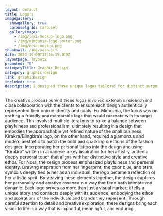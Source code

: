 ```yaml
---
layout: default
title: Logo's
imagegallery:
  showgallery: true
  carouselgrid: carousel
  galleryImages:
    - /img/lexi-mockup-logo.png
    - /img/mimounia-logo-poster.png
    - /img/nosa-mockup.png
thumbnail: /img/nosa.gif
date: 2024-10-09T17:46:19.079Z
layoutpage: layout2
promoted: "0"
categoryTitle: Graphic Design
category: graphic-design
link: graphicDesign
included: true
description: I designed three unique logos tailored for distinct purposes; a small business (Mimounia), a fashion designer (Kirakira/Blingkira), and an artist (Nosa). Each logo represents a deep exploration of brand identity, incorporating the essence and personality of the client.
---
```

The creative process behind these logos involved extensive research and close collaboration with the clients to ensure each design authentically represented their unique identity and goals. 
For Mimounia, the focus was on crafting a friendly and memorable logo that would resonate with its target audience. This involved multiple iterations to strike a balance between playfulness and professionalism, ultimately resulting in a design that embodies the approachable yet refined nature of the small business. 
Kirakira/Blingkira’s logo, on the other hand, required a glamorous and modern aesthetic to match the bold and sparkling creations of the fashion designer. Incorporating her personal tattoo into the design and using “Kirakira” written in Japanese, a key inspiration for her artistry, added a deeply personal touch that aligns with her distinctive style and creative ethos.
For Nosa, the design process emphasized playfulness and personal identity. Drawing inspiration from her fingerprint, the color blue, and stars, symbols deeply tied to her as an individual, the logo became a reflection of her artistic spirit. By weaving these elements together, the design captures her personality and creative essence in a way that feels both intimate and dynamic. 
Each logo serves as more than just a visual marker; it tells a unique story and connects deeply with its audience, embodying the ethos and aspirations of the individuals and brands they represent. Through careful attention to detail and creative exploration, these designs bring each vision to life in a way that is impactful, meaningful, and enduring.